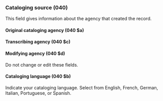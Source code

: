 ### Cataloging source (040)

This field gives information about the agency that created the record.

#### Original cataloging agency (040 $a)
#### Transcribing agency (040 $c)
#### Modifying agency (040 $d)

Do not change or edit these fields.

#### Cataloging language (040 $b)

Indicate your cataloging language. Select from English, French, German, Italian, Portuguese, or Spanish.
